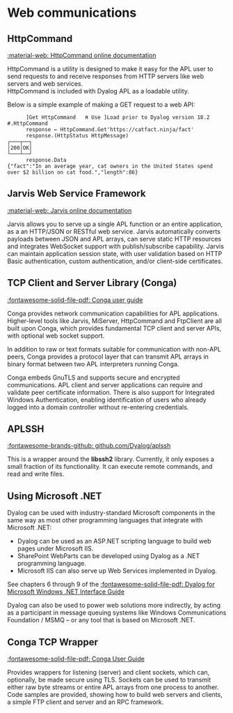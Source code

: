 # Web communications

## HttpCommand 
[:material-web: HttpCommand online documentation](https://dyalog.github.io/HttpCommand/)

HttpCommand is a utility is designed to make it easy for the APL user to send requests to and receive responses from HTTP servers like web servers and web services.  
HttpCommand is included with Dyalog APL as a loadable utility.

Below is a simple example of making a GET request to a web API:

```APL
      ]Get HttpCommand   ⍝ Use ]Load prior to Dyalog version 18.2
#.HttpCommand
      response ← HttpCommand.Get'https://catfact.ninja/fact'
      response.(HttpStatus HttpMessage)
┌───┬──┐
│200│OK│
└───┴──┘
      response.Data
{"fact":"In an average year, cat owners in the United States spend over $2 billion on cat food.","length":86}
```

## Jarvis Web Service Framework
[:material-web: Jarvis online documentation](https://github.com/Dyalog/Jarvis/wiki)

Jarvis allows you to serve up a single APL function or an entire application, as a an HTTP/JSON or RESTful web service. Jarvis automatically converts payloads between JSON and APL arrays, can serve static HTTP resources and integrates WebSocket support with publish/subscribe capability. Jarvis can maintain application session state, with user validation based on HTTP Basic authentication, custom authentication, and/or client-side certificates.

## TCP Client and Server Library (Conga)
[:fontawesome-solid-file-pdf: Conga user guide](https://docs.dyalog.com/latest/Conga%20User%20Guide.pdf)

Conga provides network communication capabilities for APL applications. Higher-level tools like Jarvis, MiServer, HttpCommand and FtpClient are all built upon Conga, which provides fundamental TCP client and server APIs, with optional web socket support.

In addition to raw or text formats suitable for communication with non-APL peers, Conga provides a protocol layer that can transmit APL arrays in binary format between two APL interpreters running Conga.

Conga embeds GnuTLS and supports secure and encrypted communications. APL client and server applications can require and validate peer certificate information. There is also support for Integrated Windows Authentication, enabling identification of users who already logged into a domain controller without re-entering credentials.

## APLSSH
[:fontawesome-brands-github: github.com/Dyalog/aplssh](https://github.com/Dyalog/aplssh)

This is a wrapper around the **libssh2** library. Currently, it only exposes a small fraction of its functionality. It can execute remote commands, and read and write files.


## Using Microsoft .NET
Dyalog can be used with industry-standard Microsoft components in the same way as most other programming languages that integrate with Microsoft .NET:

- Dyalog can be used as an ASP.NET scripting language to build web pages under Microsoft IIS.
- SharePoint WebParts can be developed using Dyalog as a .NET programming language.
- Microsoft IIS can also serve up Web Services implemented in Dyalog.

See chapters 6 through 9 of the [:fontawesome-solid-file-pdf: Dyalog for Microsoft Windows .NET Interface Guide](https://docs.dyalog.com/latest/Dyalog%20for%20Microsoft%20Windows%20.NET%20Framework%20Interface%20Guide.pdf)

Dyalog can also be used to power web solutions more indirectly, by acting as a participant in message queuing systems like Windows Communications Foundation / MSMQ – or any tool that is based on Microsoft .NET.

## Conga TCP Wrapper
[:fontawesome-solid-file-pdf: Conga User Guide](http://docs.dyalog.com/latest/Conga%20User%20Guide.pdf)

Provides wrappers for listening (server) and client sockets, which can, optionally, be made secure using TLS. Sockets can be used to transmit either raw byte streams or entire APL arrays from one process to another. Code samples are provided, showing how to build web servers and clients, a simple FTP client and server and an RPC framework.